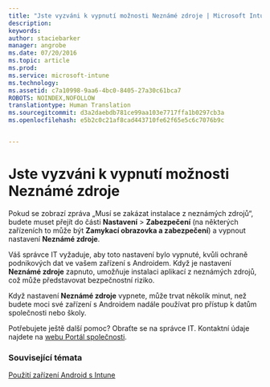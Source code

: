 ```yaml
---
title: "Jste vyzváni k vypnutí možnosti Neznámé zdroje | Microsoft Intune"
description: 
keywords: 
author: staciebarker
manager: angrobe
ms.date: 07/20/2016
ms.topic: article
ms.prod: 
ms.service: microsoft-intune
ms.technology: 
ms.assetid: c7a10998-9aa6-4bc0-8405-27a30c61bca7
ROBOTS: NOINDEX,NOFOLLOW
translationtype: Human Translation
ms.sourcegitcommit: d3a2daebdb781ce99aa103e7717ffa1b0297cb3a
ms.openlocfilehash: e5b2c0c21af8cad443710fe62f65e5c6c7076b9c


---
```


# Jste vyzváni k vypnutí možnosti Neznámé zdroje

Pokud se zobrazí zpráva „Musí se zakázat instalace z neznámých zdrojů“, budete muset přejít do části **Nastavení** > **Zabezpečení** (na některých zařízeních to může být **Zamykací obrazovka a zabezpečení**) a vypnout nastavení **Neznámé zdroje**.

Váš správce IT vyžaduje, aby toto nastavení bylo vypnuté, kvůli ochraně podnikových dat ve vašem zařízení s Androidem. Když je nastavení **Neznámé zdroje** zapnuto, umožňuje instalaci aplikací z neznámých zdrojů, což může představovat bezpečnostní riziko.

Když nastavení **Neznámé zdroje** vypnete, může trvat několik minut, než budete moci své zařízení s Androidem nadále používat pro přístup k datům společnosti nebo školy.

Potřebujete ještě další pomoc? Obraťte se na správce IT. Kontaktní údaje najdete na [webu Portál společnosti](http://portal.manage.microsoft.com).

### Související témata
[Použití zařízení Android s Intune](using-your-android-device-with-intune.md)



<!--HONumber=Aug16_HO4-->


